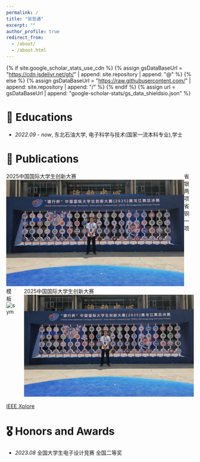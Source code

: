 ```yaml
---
permalink: /
title: "张哲通"
excerpt: ""
author_profile: true
redirect_from: 
  - /about/
  - /about.html
---
```


{% if site.google_scholar_stats_use_cdn %}
{% assign gsDataBaseUrl = "https://cdn.jsdelivr.net/gh/" | append: site.repository | append: "@" %}
{% else %}
{% assign gsDataBaseUrl = "https://raw.githubusercontent.com/" | append: site.repository | append: "/" %}
{% endif %}
{% assign url = gsDataBaseUrl | append: "google-scholar-stats/gs_data_shieldsio.json" %}

<span class='anchor' id='about-me'></span>


# 📖 Educations
- *2022.09 - now*, 东北石油大学, 电子科学与技术(国家一流本科专业),学士



# 📝 Publications

<div class='paper-box'><div class='paper-box-image'><div><div class="badge">2025中国国际大学生创新大赛</div><img src='images/2025gcs.jpg' alt="sym" width="100%"></div></div>
<div class='paper-box-text' markdown="1">
  省银两项<br>
  省铜一项<br>
</div>
</div>



<style>
  .paper-box { display: flex; }
  .paper-box-image + .paper-box-image { margin-left: 20px; }  /*.badge { display: inline-block; padding: 4px 8px; background: #e53e3e; color: white; font-size: 12px; border-radius: 4px; margin-bottom: 8px; }*/
</style>

<div class='paper-box'>
  <div class='paper-box-image'>
    <div>
      <div class="badge">模板</div>
      <img src='images/500x300.png' alt="sym" width="100%">
    </div>
  </div>
  
  <div class='paper-box-image'>
        <div>
            <div class="badge">2025中国国际大学生创新大赛</div>
            <img src='images/2025gcs.jpg' alt="2025中国国际大学生创新大赛相关图片" width="100%">
        </div>
    </div>
  
</div>

[IEEE Xplore](https://ieeexplore.ieee.org/abstract/document/11065739)


# 🎖 Honors and Awards
- *2023.08* 		全国大学生电子设计竞赛	全国二等奖





